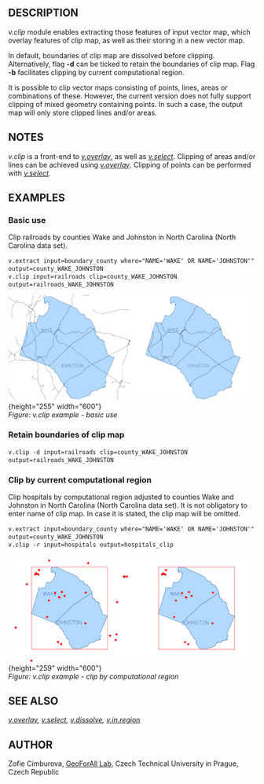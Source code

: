 ## DESCRIPTION

*v.clip* module enables extracting those features of input vector map,
which overlay features of clip map, as well as their storing in a new
vector map.

In default, boundaries of clip map are dissolved before clipping.
Alternatively, flag **-d** can be ticked to retain the boundaries of
clip map. Flag **-b** facilitates clipping by current computational
region.

It is possible to clip vector maps consisting of points, lines, areas or
combinations of these. However, the current version does not fully
support clipping of mixed geometry containing points. In such a case,
the output map will only store clipped lines and/or areas.

## NOTES

*v.clip* is a front-end to *[v.overlay](v.overlay.html)*, as well as
*[v.select](v.select.html)*. Clipping of areas and/or lines can be
achieved using *[v.overlay](v.overlay.html)*. Clipping of points can be
performed with *[v.select](v.select.html).*

## EXAMPLES

### Basic use

Clip railroads by counties Wake and Johnston in North Carolina (North
Carolina data set).

```
v.extract input=boundary_county where="NAME='WAKE' OR NAME='JOHNSTON'" output=county_WAKE_JOHNSTON
v.clip input=railroads clip=county_WAKE_JOHNSTON output=railroads_WAKE_JOHNSTON
```

![v.clip example](v_clip_poly.png){height="255" width="600"}\
*Figure: v.clip example - basic use*

### Retain boundaries of clip map

```
v.clip -d input=railroads clip=county_WAKE_JOHNSTON output=railroads_WAKE_JOHNSTON
```

### Clip by current computational region

Clip hospitals by computational region adjusted to counties Wake and
Johnston in North Carolina (North Carolina data set). It is not
obligatory to enter name of clip map. In case it is stated, the clip map
will be omitted.

```
v.extract input=boundary_county where="NAME='WAKE' OR NAME='JOHNSTON'" output=county_WAKE_JOHNSTON
v.clip -r input=hospitals output=hospitals_clip
```

![v.clip example](v_clip_region.png){height="259" width="600"}\
*Figure: v.clip example - clip by computational region*

## SEE ALSO

*[v.overlay](v.overlay.html), [v.select](v.select.html),
[v.dissolve](v.dissolve.html), [v.in.region](v.in.region.html)*

## AUTHOR

Zofie Cimburova, [GeoForAll
Lab](http://geomatics.fsv.cvut.cz/research/geoforall/), Czech Technical
University in Prague, Czech Republic
